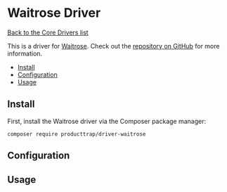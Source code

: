 # Waitrose Driver

[Back to the Core Drivers list](./#core-drivers)

This is a driver for [Waitrose](https://waitrose.com). Check out
the [repository on GitHub](https://github.com/producttrap/driver-waitrose) for more information.

* [Install](driver-waitrose.md#install)
* [Configuration](driver-waitrose.md#configuration)
* [Usage](driver-waitrose.md#usage)

## Install

First, install the Waitrose driver via the Composer package manager:

```shell
composer require producttrap/driver-waitrose
```

## Configuration

## Usage
